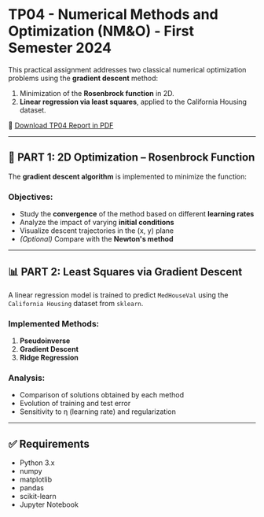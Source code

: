 # TP04 - Numerical Methods and Optimization (NM&O) - First Semester 2024

This practical assignment addresses two classical numerical optimization problems using the **gradient descent** method:  
1. Minimization of the **Rosenbrock function** in 2D.  
2. **Linear regression via least squares**, applied to the California Housing dataset.

📄 [Download TP04 Report in PDF](informe_TP04_MNyO.pdf.zip)

---

## 🧪 PART 1: 2D Optimization – Rosenbrock Function

The **gradient descent algorithm** is implemented to minimize the function:

### Objectives:

- Study the **convergence** of the method based on different **learning rates**  
- Analyze the impact of varying **initial conditions**  
- Visualize descent trajectories in the (x, y) plane  
- *(Optional)* Compare with the **Newton's method**

---

## 📊 PART 2: Least Squares via Gradient Descent

A linear regression model is trained to predict `MedHouseVal` using the `California Housing` dataset from `sklearn`.

### Implemented Methods:

1. **Pseudoinverse**  
2. **Gradient Descent**  
3. **Ridge Regression**

### Analysis:

- Comparison of solutions obtained by each method  
- Evolution of training and test error  
- Sensitivity to η (learning rate) and regularization

---

## ✅ Requirements

- Python 3.x  
- numpy  
- matplotlib  
- pandas  
- scikit-learn  
- Jupyter Notebook
